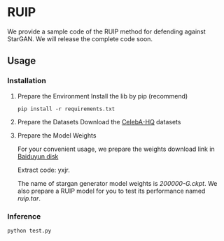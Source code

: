 # RUIP
We provide a sample code of the RUIP method for defending against StarGAN. We will release the complete code soon.

## Usage
### Installation
1. Prepare the Environment
   Install the lib by pip (recommend)
    ```
    pip install -r requirements.txt
    ```
2. Prepare the Datasets
   Download the [CelebA-HQ](https://github.com/switchablenorms/CelebAMask-HQ) datasets
3. Prepare the Model Weights
   
   For your convenient usage, we prepare the weights download link in [Baiduyun disk](https://pan.baidu.com/s/1YPPlCbeR0teZPuMbprGMPQ)
   
   Extract code: yxjr.

   The name of stargan generator model weights is *200000-G.ckpt*. We also prepare a RUIP model for you to test its performance named *ruip.tar*.

### Inference

   ```python
   python test.py
   ```
